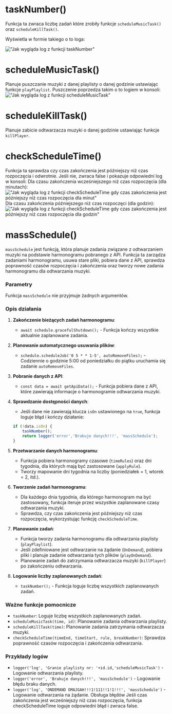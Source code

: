 # taskNumber()
Funkcja ta zwraca liczbę zadań które zrobiły funkcje `scheduleMusicTask()` oraz `scheduleKillTask()`. 

Wyświetla w formie takiego o to loga:

!["Jak wygląda log z funkcji taskNumber"](https://i.imgur.com/WtiXhBo.png)
# scheduleMusicTask()
Planuje puszczanie muzyki z danej playlisty o danej godzinie ustawiając funkcje `playPlaylist`. Puszczenie poprzedza takim o to logiem w konsoli:
!["Jak wygląda log z funkcji scheduleMusicTask"](https://i.imgur.com/6WH87AO.png)
# scheduleKillTask()
Planuje zabicie odtwarzacza muzyki o danej godzinie ustawiając funkcje `killPlayer`.
# checkScheduleTime()
Funkcja ta sprawdza czy czas zakończenia jest późniejszy niż czas rozpoczęcia i odwrotnie. Jeśli nie, zwraca false i pokazuje odpowiedni log w konsoli:
Dla czasu zakończenia wcześniejszego niż czas rozpoczęcia (dla minutach):
!["Jak wygląda log z funkcji checkScheduleTime gdy czas zakończenia jest późniejszy niż czas rozpoczęcia dla minut"](https://i.imgur.com/yJRBjTi.png)
Dla czasu zakończenia późniejszego niż czas rozpoczęci (dla godzin):
!["Jak wygląda log z funkcji checkScheduleTime gdy czas zakończenia jest późniejszy niż czas rozpoczęcia dla godzin"](https://i.imgur.com/KeQiAKC.png)
# massSchedule()
`massSchedule` jest funkcją, która planuje zadania związane z odtwarzaniem muzyki na podstawie harmonogramu pobranego z API. Funkcja ta zarządza zadaniami harmonogramu, usuwa stare pliki, pobiera dane z API, sprawdza poprawność czasów rozpoczęcia i zakończenia oraz tworzy nowe zadania harmonogramu dla odtwarzania muzyki.

### Parametry

Funkcja `massSchedule` nie przyjmuje żadnych argumentów.

### Opis działania

1. **Zakończenie bieżących zadań harmonogramu**:
    - `await schedule.gracefulShutdown();` - Funkcja kończy wszystkie aktualnie zaplanowane zadania.

2. **Planowanie automatycznego usuwania plików**:
    - `schedule.scheduleJob('0 5 * * 1-5', autoRemoveFiles);` - Codziennie o godzinie 5:00 od poniedziałku do piątku uruchamia się zadanie `autoRemoveFiles`.

3. **Pobranie danych z API**:
    - `const data = await getApiData();` - Funkcja pobiera dane z API, które zawierają informacje o harmonogramie odtwarzania muzyki.

4. **Sprawdzanie dostępności danych**:
    - Jeśli dane nie zawierają klucza `isOn` ustawionego na `true`, funkcja loguje błąd i kończy działanie:
    ```javascript
    if (!data.isOn) {
        taskNumber();
        return logger('error','Brakuje danych!!!', 'massSchedule');
    }
    ```

5. **Przetwarzanie danych harmonogramu**:
    - Funkcja pobiera harmonogramy czasowe (`timeRules`) oraz dni tygodnia, dla których mają być zastosowane (`applyRule`).
    - Tworzy mapowanie dni tygodnia na liczby (poniedziałek = 1, wtorek = 2, itd.).

6. **Tworzenie zadań harmonogramu**:
    - Dla każdego dnia tygodnia, dla którego harmonogram ma być zastosowany, funkcja iteruje przez wszystkie zaplanowane czasy odtwarzania muzyki.
    - Sprawdza, czy czas zakończenia jest późniejszy niż czas rozpoczęcia, wykorzystując funkcję `checkScheduleTime`.

7. **Planowanie zadań**:
    - Funkcja tworzy zadania harmonogramu dla odtwarzania playlisty (`playPlaylist`).
    - Jeśli zdefiniowane jest odtwarzanie na żądanie (`OnDemand`), pobiera pliki i planuje zadanie odtwarzania tych plików (`playOnDemand`).
    - Planowanie zadań do zatrzymania odtwarzacza muzyki (`killPlayer`) po zakończeniu odtwarzania.

8. **Logowanie liczby zaplanowanych zadań**:
    - `taskNumber();` - Funkcja loguje liczbę wszystkich zaplanowanych zadań.
### Ważne funkcje pomocnicze
 - `taskNumber`: Loguje liczbę wszystkich zaplanowanych zadań.
 - `scheduleMusicTask(time, id)`: Planowanie zadania odtwarzania playlisty.
 - `scheduleKillTask(time)`: Planowanie zadania zatrzymania odtwarzacza muzyki.
 - `checkScheduleTime(timeEnd, timeStart, rule, breakNumber)`: Sprawdza poprawność czasów rozpoczęcia i zakończenia odtwarzania.
### Przykłady logów
 - `logger('log', 'Granie playlisty nr: '+id.id,'scheduleMusicTask')` - Logowanie odtwarzania playlisty.
 - `logger('error', 'Brakuje danych!!!', 'massSchedule')` - Logowanie błędu braku danych.
 - `logger('log', 'ONDEMAND OMAJGAH!!!1!111!!1!1!!!', 'massSchedule')` - Logowanie odtwarzania na żądanie.
 Obsługa błędów
 Jeśli czas zakończenia jest wcześniejszy niż czas rozpoczęcia, funkcja checkScheduleTime loguje odpowiedni błąd i zwraca false.